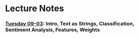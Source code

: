 # Lecture Notes

### [Tuesday 09-03](09-03.qmd): Intro, Text as Strings, Classification, Sentiment Analysis, Features, Weights